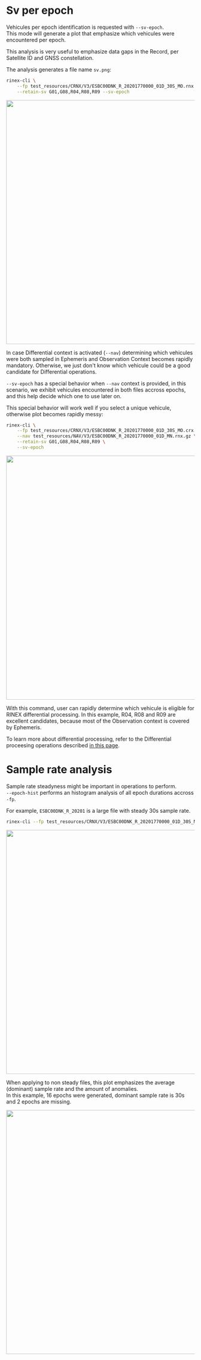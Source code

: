 Sv per epoch
============

Vehicules per epoch identification is requested with `--sv-epoch`.  
This mode will generate a plot that emphasize which vehicules
were encountered per epoch.

This analysis is very useful to emphasize data gaps in the Record,
per Satellite ID and GNSS constellation.

The analysis generates a file name `sv.png`:

```bash
rinex-cli \
    --fp test_resources/CRNX/V3/ESBC00DNK_R_20201770000_01D_30S_MO.rnx \
    --retain-sv G01,G08,R04,R08,R09 --sv-epoch
```

<img align="center" width="650" src="https://github.com/gwbres/rinex/blob/main/doc/plots/sv_esbc00dnk.png">


In case Differential context is activated (`--nav`) determining
which vehicules were both sampled in
Ephemeris and Observation Context becomes rapidly mandatory.
Otherwise, we just don't know which vehicule could be a good candidate
for Differential operations.

`--sv-epoch` has a special behavior when `--nav` context is provided,
in this scenario, we exhibit vehicules encountered in both files
accross epochs, and this help decide which one to use later on.

This special behavior will work well if you select a unique vehicule,
otherwise plot becomes rapidly messy:

```bash
rinex-cli \
    --fp test_resources/CRNX/V3/ESBC00DNK_R_20201770000_01D_30S_MO.crx.gz \
    --nav test_resources/NAV/V3/ESBC00DNK_R_20201770000_01D_MN.rnx.gz \
    --retain-sv G01,G08,R04,R08,R09 \
    --sv-epoch
```

<img align="center" width="650" src="https://github.com/gwbres/rinex/blob/main/doc/plots/sv_diff_esbc00dnk.png">

With this command, user can rapidly determine which vehicule is eligible for
RINEX differential processing. In this example, R04, R08 and R09 are excellent candidates,
because most of the Observation context is covered by Ephemeris.

To learn more about differential processing, refer to the 
Differential proceesing operations described
[in this page](https://github.com/gwbres/rinex/blob/main/rinex-cli/doc/processing.md).

Sample rate analysis
====================

Sample rate steadyness might be important in operations to perform.  
`--epoch-hist` performs an histogram analysis of all epoch durations accross `-fp`.  

For example, `ESBC00DNK_R_20201` is a large file with steady 30s sample rate.

```bash
rinex-cli --fp test_resources/CRNX/V3/ESBC00DNK_R_20201770000_01D_30S_MO.crx.gz --epoch-hist
```

<img align="center" width="650" src="https://github.com/gwbres/rinex/blob/main/doc/plots/esbc00dnk_hist.png">

When applying to non steady files, this plot emphasizes the average (dominant) sample rate and the amount of anomalies.   
In this example, 16 epochs were generated, dominant sample rate is 30s and 2 epochs are missing.

<img align="center" width="650" src="https://github.com/gwbres/rinex/blob/main/doc/plots/hist2.png">
